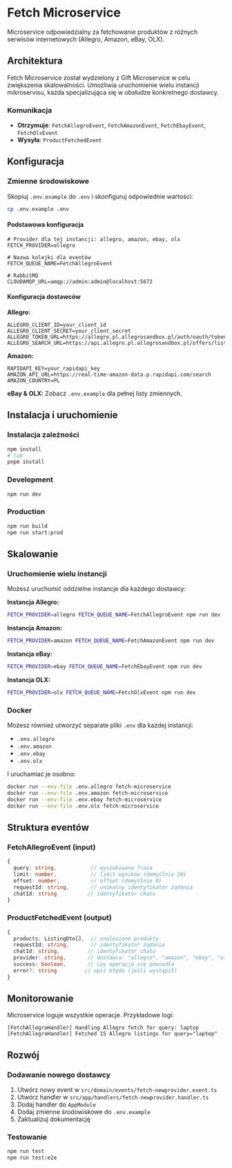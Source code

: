 # Fetch Microservice

Microservice odpowiedzialny za fetchowanie produktów z różnych serwisów internetowych (Allegro, Amazon, eBay, OLX).

## Architektura

Fetch Microservice został wydzielony z Gift Microservice w celu zwiększenia skalowalności. Umożliwia uruchomienie wielu instancji mikroservisu, każda specjalizująca się w obsłudze konkretnego dostawcy.

### Komunikacja

- **Otrzymuje**: `FetchAllegroEvent`, `FetchAmazonEvent`, `FetchEbayEvent`, `FetchOlxEvent`
- **Wysyła**: `ProductFetchedEvent`

## Konfiguracja

### Zmienne środowiskowe

Skopiuj `.env.example` do `.env` i skonfiguruj odpowiednie wartości:

```bash
cp .env.example .env
```

#### Podstawowa konfiguracja

```env
# Provider dla tej instancji: allegro, amazon, ebay, olx
FETCH_PROVIDER=allegro

# Nazwa kolejki dla eventów
FETCH_QUEUE_NAME=FetchAllegroEvent

# RabbitMQ
CLOUDAMQP_URL=amqp://admin:admin@localhost:5672
```

#### Konfiguracja dostawców

**Allegro:**

```env
ALLEGRO_CLIENT_ID=your_client_id
ALLEGRO_CLIENT_SECRET=your_client_secret
ALLEGRO_TOKEN_URL=https://allegro.pl.allegrosandbox.pl/auth/oauth/token
ALLEGRO_SEARCH_URL=https://api.allegro.pl.allegrosandbox.pl/offers/listing
```

**Amazon:**

```env
RAPIDAPI_KEY=your_rapidapi_key
AMAZON_API_URL=https://real-time-amazon-data.p.rapidapi.com/search
AMAZON_COUNTRY=PL
```

**eBay & OLX:** Zobacz `.env.example` dla pełnej listy zmiennych.

## Instalacja i uruchomienie

### Instalacja zależności

```bash
npm install
# lub
pnpm install
```

### Development

```bash
npm run dev
```

### Production

```bash
npm run build
npm run start:prod
```

## Skalowanie

### Uruchomienie wielu instancji

Możesz uruchomić oddzielne instancje dla każdego dostawcy:

**Instancja Allegro:**

```bash
FETCH_PROVIDER=allegro FETCH_QUEUE_NAME=FetchAllegroEvent npm run dev
```

**Instancja Amazon:**

```bash
FETCH_PROVIDER=amazon FETCH_QUEUE_NAME=FetchAmazonEvent npm run dev
```

**Instancja eBay:**

```bash
FETCH_PROVIDER=ebay FETCH_QUEUE_NAME=FetchEbayEvent npm run dev
```

**Instancja OLX:**

```bash
FETCH_PROVIDER=olx FETCH_QUEUE_NAME=FetchOlxEvent npm run dev
```

### Docker

Możesz również utworzyć separate pliki `.env` dla każdej instancji:

- `.env.allegro`
- `.env.amazon`
- `.env.ebay`
- `.env.olx`

I uruchamiać je osobno:

```bash
docker run --env-file .env.allegro fetch-microservice
docker run --env-file .env.amazon fetch-microservice
docker run --env-file .env.ebay fetch-microservice
docker run --env-file .env.olx fetch-microservice
```

## Struktura eventów

### FetchAllegroEvent (input)

```typescript
{
  query: string,           // wyszukiwana fraza
  limit: number,           // limit wyników (domyślnie 20)
  offset: number,          // offset (domyślnie 0)
  requestId: string,       // unikalny identyfikator żądania
  chatId: string          // identyfikator chatu
}
```

### ProductFetchedEvent (output)

```typescript
{
  products: ListingDto[],  // znalezione produkty
  requestId: string,       // identyfikator żądania
  chatId: string,         // identyfikator chatu
  provider: string,       // dostawca: "allegro", "amazon", "ebay", "olx"
  success: boolean,       // czy operacja się powiodła
  error?: string         // opis błędu (jeśli wystąpił)
}
```

## Monitorowanie

Microservice loguje wszystkie operacje. Przykładowe logi:

```
[FetchAllegroHandler] Handling Allegro fetch for query: laptop
[FetchAllegroHandler] Fetched 15 Allegro listings for query="laptop"
```

## Rozwój

### Dodawanie nowego dostawcy

1. Utwórz nowy event w `src/domain/events/fetch-newprovider.event.ts`
2. Utwórz handler w `src/app/handlers/fetch-newprovider.handler.ts`
3. Dodaj handler do `AppModule`
4. Dodaj zmienne środowiskowe do `.env.example`
5. Zaktualizuj dokumentację

### Testowanie

```bash
npm run test
npm run test:e2e
```
